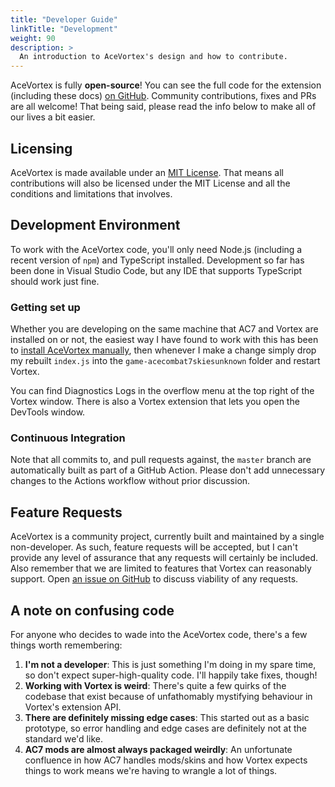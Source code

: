 ```yaml
---
title: "Developer Guide"
linkTitle: "Development"
weight: 90
description: >
  An introduction to AceVortex's design and how to contribute.
---
```


AceVortex is fully **open-source**! You can see the full code for the extension (including these docs) [on GitHub](https://github.com/agc93/acevortex). Community contributions, fixes and PRs are all welcome! That being said, please read the info below to make all of our lives a bit easier.

## Licensing

AceVortex is made available under an [MIT License](https://opensource.org/licenses/MIT). That means all contributions will also be licensed under the MIT License and all the conditions and limitations that involves.

## Development Environment

To work with the AceVortex code, you'll only need Node.js (including a recent version of `npm`) and TypeScript installed. Development so far has been done in Visual Studio Code, but any IDE that supports TypeScript should work just fine.

### Getting set up

Whether you are developing on the same machine that AC7 and Vortex are installed on or not, the easiest way I have found to work with this has been to [install AceVortex manually](/docs/usage/installation/#manual-installation), then whenever I make a change simply drop my rebuilt `index.js` into the `game-acecombat7skiesunknown` folder and restart Vortex.

You can find Diagnostics Logs in the overflow menu at the top right of the Vortex window. There is also a Vortex extension that lets you open the DevTools window.

### Continuous Integration

Note that all commits to, and pull requests against, the `master` branch are automatically built as part of a GitHub Action. Please don't add unnecessary changes to the Actions workflow without prior discussion.

## Feature Requests

AceVortex is a community project, currently built and maintained by a single non-developer. As such, feature requests will be accepted, but I can't provide any level of assurance that any requests will certainly be included. Also remember that we are limited to features that Vortex can reasonably support. Open [an issue on GitHub](https://github.com/agc93/acevortex/issues/new) to discuss viability of any requests.

## A note on confusing code

For anyone who decides to wade into the AceVortex code, there's a few things worth remembering:

1. **I'm not a developer**: This is just something I'm doing in my spare time, so don't expect super-high-quality code. I'll happily take fixes, though!
1. **Working with Vortex is weird**: There's quite a few quirks of the codebase that exist because of unfathomably mystifying behaviour in Vortex's extension API.
1. **There are definitely missing edge cases**: This started out as a basic prototype, so error handling and edge cases are definitely not at the standard we'd like.
1. **AC7 mods are almost always packaged weirdly**: An unfortunate confluence in how AC7 handles mods/skins and how Vortex expects things to work means we're having to wrangle a lot of things.

